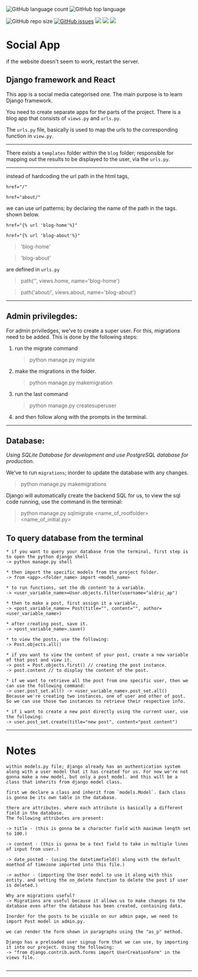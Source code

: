 ![GitHub language count](https://img.shields.io/github/languages/count/A1dricAP/Social?color=green)
![GitHub top language](https://img.shields.io/github/languages/top/A1dricAP/Social)

![GitHub repo size](https://img.shields.io/github/repo-size/A1dricAP/Social)
[![GitHub issues](https://img.shields.io/github/issues/A1dricAP/Social)](https://github.com/A1dricAP/Social/issues)
<img src="https://img.shields.io/badge/django-v3.1.0-yellow"/>
<img src="https://img.shields.io/badge/license-MIT-blue">
<img src="https://img.shields.io/badge/dependencies-up to date-<COLOR>">

# Social App

if the website doesn't seem to work, restart the server.

## Django framework and React

This app is a social media categorised one. The main purpose is to learn Django framework.

You need to create separate apps for the parts of the project. There is a blog app that consists of `views.py` and `urls.py`.

The `urls.py` file, basically is used to map the urls to the corresponding function in `view.py`.

---

There exists a `templates` folder within the `blog` folder; responsible for mapping out the results to be displayed to the user, via the `urls.py`.

---

instead of hardcoding the url path in the html tags,

```
href="/"

href="about/"
```

we can use url patterns; by declaring the name of the path in the tags. shown below.

```
href="{% url 'blog-home'%}"

href="{% url 'blog-about'%}"
```

> 'blog-home'

> 'blog-about'

are defined in `urls.py`

> path('', views.home, name='blog-home')

> path('about/', views.about, name='blog-about')

---

## Admin privilegdes:

For admin priviledges, we've to create a super user. For this, migrations need to be added. This is done by the following steps:

1. run the migrate command
   > python manage.py migrate
2. make the migrations in the folder.
   > python manage.py makemigration
3. run the last command
   > python manage.py createsuperuser
4. and then follow along with the prompts in the terminal.

---

## Database:

_Using SQLite Database for development and use PostgreSQL database for production._

We've to run `migrations`; inorder to update the database with any changes.

> python manage.py makemigrations

Django will automatically create the backend SQL for us, to view the sql code running, use the command in the terminal:

> python manage.py sqlmigrate <name_of_rootfolder> <name_of_initial.py>

## To query database from the terminal

```
* if you want to query your database from the terminal, first step is to open the python django shell
-> python manage.py shell

* then import the specific models from the project folder.
-> from <app>.<folder_name> import <model_name>

* to run functions, set the db content to a variable.
-> <user_variable_name>=User.objects.filter(username="aldric_ap")

* then to make a post, first assign it a variable,
-> <post_variable_name>= Post(title="", content="", author=<user_variable_name>)

* after creating post, save it.
-> <post_variable_name>.save()

* to view the posts, use the following:
-> Post.objects.all()

* if you want to view the content of your post, create a new variable of that post and view it.
-> post = Post.objects.first() // creating the post instance.
-> post.content // to display the content of the post.

* if we want to retrieve all the post from one specific user, then we can use the following command:
-> user.post_set.all() -> <user_variable_name>.post_set.all()
Because we're creating two instances, one of user and other of post. So we can use those two instances to retrieve their respective info.

* if i want to create a new post directly using the current user, use the following:
-> user.post_set.create(title="new post", content="post content")
```

---

# **Notes**

```
within models.py file; django already has an authentication system along with a user model that it has created for us. For now we're not gonna make a new model, but only a post model. and this will be a class that inherits from django model class.

first we declare a class and inherit from `models.Model`. Each class is gonna be its own table in the database.

there are attributes. where each attribute is basically a different field in the database.
The following attributes are present:

-> title - (this is gonna be a character field with maximum length set to 100.)

-> content - (this is gonna be a text field to take in multiple lines of input from user.)

-> date_posted - (using the datetimefield() along with the default moethod of timezone imported into this file.)

-> author - (importing the User model to use it along with this entity. and setting the on_delete function to delete the post if user is deleted.)

Why are migrations useful?
-> Migrations are useful because it allows us to make changes to the database even after the database has been created, containing data.

Inorder for the posts to be visible on our admin page, we need to import Post model in admin.py.

we can render the form shown in paragraphs using the "as_p" method.

Django has a preloaded user signup form that we can use, by importing it into our project. Using the following:
-> "from django.contrib.auth.forms import UserCreationForm" in the views file.


```

---
